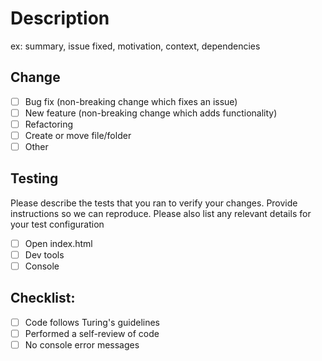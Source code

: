 # Description

ex: summary, issue fixed, motivation, context, dependencies

## Change

- [ ] Bug fix (non-breaking change which fixes an issue)
- [ ] New feature (non-breaking change which adds functionality)
- [ ] Refactoring
- [ ] Create or move file/folder
- [ ] Other

## Testing
Please describe the tests that you ran to verify your changes. Provide instructions so we can reproduce. Please also list any relevant details for your test configuration

- [ ] Open index.html
- [ ] Dev tools
- [ ] Console

## Checklist:

- [ ] Code follows Turing's guidelines
- [ ] Performed a self-review of code
- [ ] No console error messages
